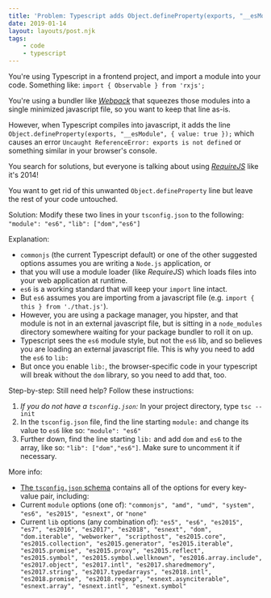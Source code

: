 ```yaml
---
title: 'Problem: Typescript adds Object.defineProperty(exports, "__esModule", { value: true });'
date: 2019-01-14
layout: layouts/post.njk
tags:
    - code
    - typescript
---
```


You're using Typescript in a frontend project, and import a module into your code. Something like:
`import { Observable } from 'rxjs';`

You're using a bundler like [*Webpack*](https://webpack.js.org) that squeezes those modules into a single minimized javascript file, so you want to keep that line as-is.

However, when Typescript compiles into javascript, it adds the line `Object.defineProperty(exports, "__esModule", { value: true });` which causes an error `Uncaught ReferenceError: exports is not defined` or something similar in your browser's console.

You search for solutions, but everyone is talking about using [*RequireJS*](https://requirejs.org/) like it's 2014!

You want to get rid of this unwanted `Object.defineProperty` line but leave the rest of your code untouched.

Solution: Modify these two lines in your `tsconfig.json` to the following:
`"module": "es6",`
`"lib": ["dom","es6"]`

Explanation:

* `commonjs` (the current Typescript default) or one of the other suggested options assumes you are writing a `Node.js` application, or
* that you will use a module loader (like *RequireJS*) which loads files into your web application at runtime.
* `es6` is a working standard that will keep your `import` line intact.
* But `es6` assumes you are importing from a javascript file (e.g. `import { this } from './that.js'`).
* However, you are using a package manager, you hipster, and that module is not in an external javascript file, but is sitting in a `node_modules` directory somewhere waiting for your package bundler to roll it on up.
* Typescript sees the `es6` module style, but not the `es6` lib, and so believes you are loading an external javascript file. This is why you need to add the `es6` to `lib:`
* But once you enable `lib:`, the browser-specific code in your typescript will break without the `dom` library, so you need to add that, too.

Step-by-step: Still need help? Follow these instructions:

1. *If you do not have a `tsconfig.json`:* In your project directory, type `tsc --init`
1. In the `tsconfig.json` file, find the line starting `module:` and change its value to `es6` like so: `"module": "es6"`
1. Further down, find the line starting `lib:` and add `dom` and `es6` to the array, like so: `"lib": ["dom","es6"]`. Make sure to uncomment it if necessary.

More info:

* [The `tsconfig.json` schema](http://json.schemastore.org/tsconfig) contains all of the options for every key-value pair, including:
* Current `module` options (one of): `"commonjs", "amd", "umd", "system", "es6", "es2015", "esnext",` or `"none"`
* Current `lib` options (any combination of): `"es5", "es6", "es2015", "es7", "es2016", "es2017", "es2018", "esnext", "dom", "dom.iterable", "webworker", "scripthost", "es2015.core", "es2015.collection", "es2015.generator", "es2015.iterable", "es2015.promise", "es2015.proxy", "es2015.reflect", "es2015.symbol", "es2015.symbol.wellknown", "es2016.array.include", "es2017.object", "es2017.intl", "es2017.sharedmemory", "es2017.string", "es2017.typedarrays", "es2018.intl", "es2018.promise", "es2018.regexp", "esnext.asynciterable", "esnext.array", "esnext.intl", "esnext.symbol"`